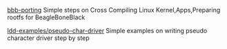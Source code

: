 [bbb-porting](bbb-porting)
   Simple steps on Cross Compiling Linux Kernel,Apps,Preparing rootfs for BeagleBoneBlack

[ldd-examples/pseudo-char-driver](pseudo-char-driver)
   Simple examples on writing pseudo character driver step by step
